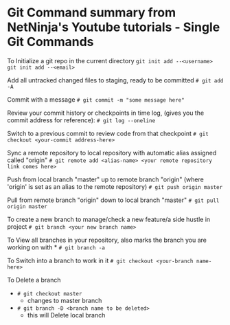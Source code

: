 # Git Command summary from NetNinja's Youtube tutorials - Single Git Commands

To Initialize a git repo in the current directory
`git init add --<username>`
`git init add --<email>`

Add all untracked changed files to staging, ready to be committed
`# git add -A`

Commit with a message
`# git commit -m "some message here"`

Review your commit history or checkpoints in time log, (gives you the commit address for reference):
`# git log --oneline`

Switch to a previous commit to review code from that checkpoint
`# git checkout <your-commit address-here>`

Sync a remote repository to local repository with automatic alias assigned called "origin"
`# git remote add <alias-name> <your remote repository link comes here>`

Push from local branch "master" up to remote branch "origin" (where 'origin' is set as an alias to the remote repository)
`# git push origin master`

Pull from remote branch "origin" down to local branch "master"
`# git pull origin master`

To create a new branch to manage/check a new feature/a side hustle in project
`# git branch <your new branch name>`

To View all branches in your repository, also marks the branch you are working on with *
`# git branch -a`

To Switch into a branch to work in it
`# git checkout <your-branch name-here>`

To Delete a branch
- `# git checkout master`
  - changes to master branch 
- `# git branch -D <branch name to be deleted>`
  - this will Delete local branch